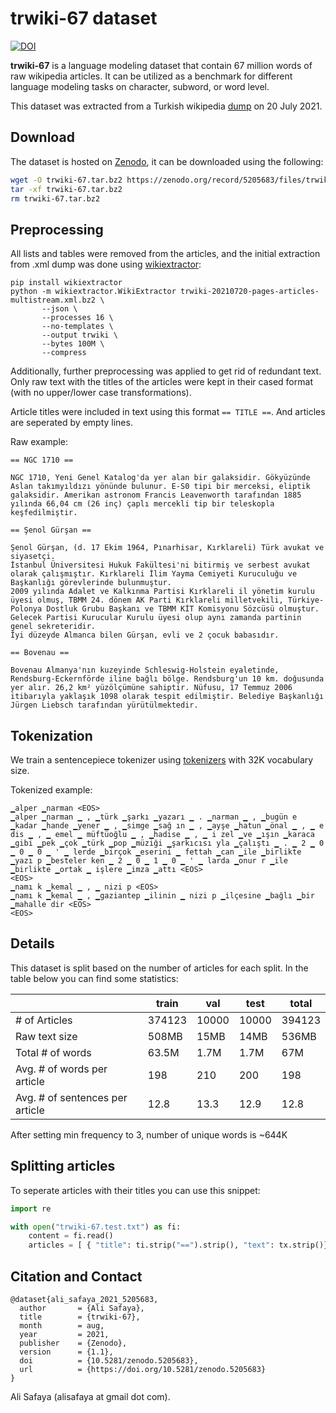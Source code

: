 # trwiki-67 dataset

<a href="https://doi.org/10.5281/zenodo.5205683"><img src="https://zenodo.org/badge/DOI/10.5281/zenodo.5205683.svg" alt="DOI"></a>

__trwiki-67__ is a language modeling dataset that contain 67 million words of raw wikipedia articles. It can be utilized as a benchmark for different language modeling tasks on character, subword, or word level.

This dataset was extracted from a Turkish wikipedia [dump](https://dumps.wikimedia.org/trwiki/) on 20 July 2021.

## Download

The dataset is hosted on [Zenodo](https://zenodo.org/), it can be downloaded using the following:

```bash
wget -O trwiki-67.tar.bz2 https://zenodo.org/record/5205683/files/trwiki-67.tar.bz2?download=1
tar -xf trwiki-67.tar.bz2
rm trwiki-67.tar.bz2
```

## Preprocessing

All lists and tables were removed from the articles, and the initial extraction from .xml dump was done using [wikiextractor](https://github.com/attardi/wikiextractor/):

```shell
pip install wikiextractor
python -m wikiextractor.WikiExtractor trwiki-20210720-pages-articles-multistream.xml.bz2 \
       --json \
       --processes 16 \
       --no-templates \
       --output trwiki \
       --bytes 100M \
       --compress
```

Additionally, further preprocessing was applied to get rid of redundant text. Only raw text with the titles of the articles were kept in their cased format (with no upper/lower case transformations). 

Article titles were included in text using this format `== TITLE ==`. And articles are seperated by empty lines.

Raw example:

```
== NGC 1710 == 

NGC 1710, Yeni Genel Katalog'da yer alan bir galaksidir. Gökyüzünde Aslan takımyıldızı yönünde bulunur. E-S0 tipi bir merceksi, eliptik galaksidir. Amerikan astronom Francis Leavenworth tarafından 1885 yılında 66,04 cm (26 inç) çaplı mercekli tip bir teleskopla keşfedilmiştir.

== Şenol Gürşan == 

Şenol Gürşan, (d. 17 Ekim 1964, Pınarhisar, Kırklareli) Türk avukat ve siyasetçi.
İstanbul Üniversitesi Hukuk Fakültesi'ni bitirmiş ve serbest avukat olarak çalışmıştır. Kırklareli İlim Yayma Cemiyeti Kuruculuğu ve Başkanlığı görevlerinde bulunmuştur.
2009 yılında Adalet ve Kalkınma Partisi Kırklareli il yönetim kurulu üyesi olmuş, TBMM 24. dönem AK Parti Kırklareli milletvekili, Türkiye-Polonya Dostluk Grubu Başkanı ve TBMM KİT Komisyonu Sözcüsü olmuştur. Gelecek Partisi Kurucular Kurulu üyesi olup aynı zamanda partinin genel sekreteridir.
İyi düzeyde Almanca bilen Gürşan, evli ve 2 çocuk babasıdır.

== Bovenau == 

Bovenau Almanya'nın kuzeyinde Schleswig-Holstein eyaletinde, Rendsburg-Eckernförde iline bağlı bölge. Rendsburg'un 10 km. doğusunda yer alır. 26,2 km² yüzölçümüne sahiptir. Nüfusu, 17 Temmuz 2006 itibarıyla yaklaşık 1098 olarak tespit edilmiştir. Belediye Başkanlığı Jürgen Liebsch tarafından yürütülmektedir.
```

## Tokenization

We train a sentencepiece tokenizer using [tokenizers](https://huggingface.co/docs/tokenizers/python/latest/index.html) with 32K vocabulary size.

Tokenized example:

```
▁alper ▁narman <EOS>
▁alper ▁narman ▁ , ▁türk ▁şarkı ▁yazarı ▁ . ▁narman ▁ , ▁bugün e ▁kadar ▁hande ▁yener ▁ , ▁simge ▁sağ ın ▁ , ▁ayşe ▁hatun ▁önal ▁ , ▁ e dis ▁ , ▁ emel ▁ müftüoğlu ▁ , ▁hadise ▁ , ▁ i zel ▁ve ▁ışın ▁karaca ▁gibi ▁pek ▁çok ▁türk ▁pop ▁müziği ▁şarkıcısı yla ▁çalıştı ▁ . ▁ 2 ▁ 0 ▁ 0 ▁ 0 ▁ ' ▁ lerde ▁birçok ▁eserini ▁ fettah ▁can ▁ile ▁birlikte ▁yazı p ▁besteler ken ▁ 2 ▁ 0 ▁ 1 ▁ 0 ▁ ' ▁ larda ▁onur r ▁ile ▁birlikte ▁ortak ▁ işlere ▁imza ▁attı <EOS>
<EOS>
▁namı k ▁kemal ▁ , ▁ nizi p <EOS>
▁namı k ▁kemal ▁ , ▁gaziantep ▁ilinin ▁ nizi p ▁ilçesine ▁bağlı ▁bir ▁mahalle dir <EOS>
<EOS>
```

## Details

This dataset is split based on the number of articles for each split. In the table below you can find some statistics:

|                                 | train  | val   | test  | total  |
|---------------------------------|--------|-------|-------|--------|
| # of Articles                   | 374123 | 10000 | 10000 | 394123 |
| Raw text size                   | 508MB  | 15MB  | 14MB  | 536MB  |
| Total # of words                | 63.5M  | 1.7M  | 1.7M  | 67M    |
| Avg. # of words per article     | 198    | 210   | 200   | 198    |
| Avg. # of sentences per article | 12.8   | 13.3  | 12.9  | 12.8   |

After setting min frequency to 3, number of unique words is ~644K

## Splitting articles

To seperate articles with their titles you can use this snippet: 

```python
import re

with open("trwiki-67.test.txt") as fi:
    content = fi.read()
    articles = [ { "title": ti.strip("==").strip(), "text": tx.strip()} for ti, tx in zip(re.findall("== .* ==", content), re.split("== .* == \n\n", content)[1:]) ]
```

## Citation and Contact

```
@dataset{ali_safaya_2021_5205683,
  author       = {Ali Safaya},
  title        = {trwiki-67},
  month        = aug,
  year         = 2021,
  publisher    = {Zenodo},
  version      = {1.1},
  doi          = {10.5281/zenodo.5205683},
  url          = {https://doi.org/10.5281/zenodo.5205683}
}
```

Ali Safaya (alisafaya at gmail dot com).
